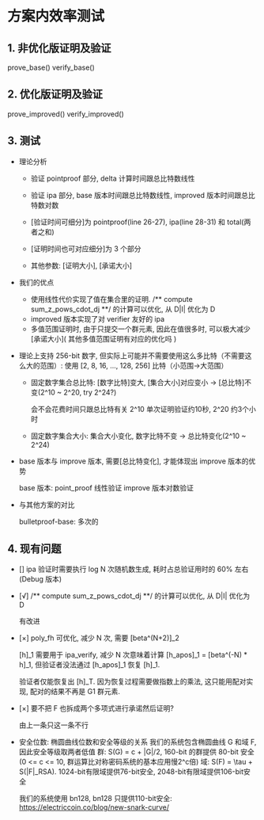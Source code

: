 # 方案内效率测试
## 1. 非优化版证明及验证

  prove_base()
  verify_base()

## 2. 优化版证明及验证

  prove_improved()
  verify_improved()

## 3. 测试

  - 理论分析
    
    - 验证 pointproof 部分, delta 计算时间跟总比特数线性
    - 验证 ipa 部分, base 版本时间跟总比特数线性, improved 版本时间跟总比特数对数

    - [验证时间可细分]为 pointproof(line 26-27), ipa(line 28-31) 和 total(两者之和)
    - [证明时间也可对应细分]为 3 个部分
    - 其他参数: [证明大小], [承诺大小]

  - 我们的优点

    - 使用线性代价实现了值在集合里的证明. /** compute sum_z_pows_cdot_dj **/ 的计算可以优化, 从 D|I| 优化为 D
    - improved 版本实现了对 verifier 友好的 ipa
    - 多值范围证明时, 由于只提交一个群元素, 因此在值很多时, 可以极大减少[承诺大小]\( 其他多值范围证明有对应的优化吗 )

  - 理论上支持 256-bit 数字, 但实际上可能并不需要使用这么多比特（不需要这么大的范围）:
    使用 [2, 8, 16, ..., 128, 256] 比特（小范围->大范围）

    - 固定数字集合总比特: [数字比特]变大, [集合大小]对应变小 -> [总比特]不变(2^10 ~ 2^20, try 2^24?)

      会不会花费时间只跟总比特有关
      2^10 单次证明验证约10秒, 2^20 约3个小时
  
    - 固定数字集合大小: 集合大小变化, 数字比特不变 -> 总比特变化(2^10 ~ 2^24)

  - base 版本与 improve 版本, 需要[总比特变化], 才能体现出 improve 版本的优势

    base 版本: point_proof 线性验证
    improve 版本对数验证

  - 与其他方案的对比

    bulletproof-base: 多次的
    

## 4. 现有问题

  - [] ipa 验证时需要执行 log N 次随机数生成, 耗时占总验证用时的 60% 左右(Debug 版本)
  - [√] /** compute sum_z_pows_cdot_dj **/ 的计算可以优化, 从 D|I| 优化为 D

    有改进

  - [×] poly_fh 可优化, 减少 N 次, 需要 [beta^(N+2)]_2

    [h]_1 需要用于 ipa_verify, 减少 N 次意味着计算 [h_apos]_1 =  [beta^(-N) * h]_1, 但验证者没法通过 [h_apos]_1 恢复 [h]_1. 
    
    验证者仅能恢复出 [h]_T. 因为恢复过程需要做指数上的乘法, 这只能用配对实现, 配对的结果不再是 G1 群元素.

  - [×] 要不把 F 也拆成两个多项式进行承诺然后证明?

    由上一条只这一条不行

  - 安全位数: 椭圆曲线位数和安全等级的关系
    我们的系统包含椭圆曲线 G 和域 F, 因此安全等级取两者低值
      群: S(G) = c + |G|/2, 160-bit 的群提供 80-bit 安全(0 <= c <= 10, 群运算比对称密码系统的基本应用慢2^c倍)
      域: S(F) = \tau + S(|F|_RSA). 1024-bit有限域提供76-bit安全, 2048-bit有限域提供106-bit安全
      
    我们的系统使用 bn128, bn128 只提供110-bit安全: https://electriccoin.co/blog/new-snark-curve/
